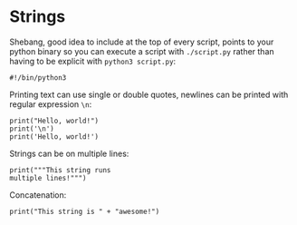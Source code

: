 # Strings
Shebang, good idea to include at the top of every script, points to your python binary so you can execute a script with `./script.py` rather than having to be explicit with `python3 script.py`:
```
#!/bin/python3
```

  
Printing text can use single or double quotes, newlines can be printed with regular expression `\n`:
```
print("Hello, world!")
print('\n')
print('Hello, world!')
```

  
Strings can be on multiple lines:
```
print("""This string runs 
multiple lines!""")
```

  
Concatenation:
```
print("This string is " + "awesome!")
```
